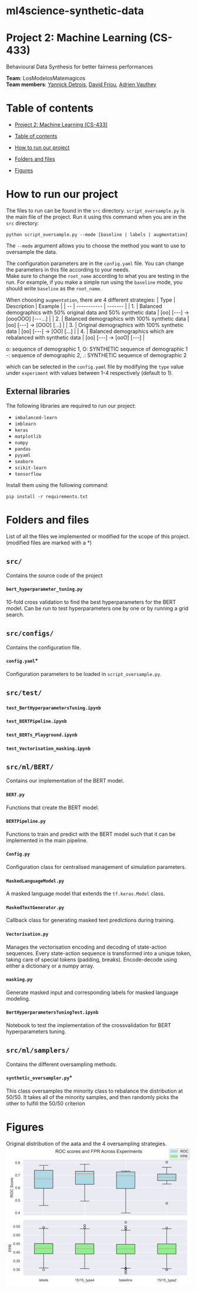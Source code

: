 # ml4science-synthetic-data
# Project 2: Machine Learning (CS-433)

Behavioural Data Synthesis for better fairness performances

**Team**: LosModelosMatemagicos <br>
**Team members**: [Yannick Detrois](https://github.com/YannickDetrois), [David Friou](https://github.com/AfroDeivid), [Adrien Vauthey](https://github.com/Lugiasc) 

# Table of contents
- [Project 2: Machine Learning (CS-433)](#project-2-machine-learning-cs-433)
- [Table of contents](#table-of-contents)
- [How to run our project](#how-to-run-our-project)
- [Folders and files](#folders-and-files)

- [Figures](#figures)

# How to run our project
The files to run can be found in the `src` directory. `script_oversample.py` is the main file of the project. Run it using this command when you are in the `src` directory:
```
python script_oversample.py --mode [baseline | labels | augmentation]
```
The `--mode` argument allows you to choose the method you want to use to oversample the data. 

The configuration parameters are in the `config.yaml` file. You can change the parameters in this file according to your needs. \
Make sure to change the `root_name` according to what you are testing in the run. For example, if you make a simple run using the `baseline` mode, you should write `baseline` as the `root_name`.

When choosing `augmentation`, there are 4 different strategies:
| Type | Description | Example |
| -- | ----------- | ------- |
| 1. | Balanced demographics with 50% original data and 50% synthetic data | [oo] [---] -> [oooOOO] [---...] |
| 2. | Balanced demographics with 100% synthetic data | [oo] [---] -> [OOO] [...] |
| 3. | Original demographics with 100% synthetic data | [oo] [---] -> [OO] [...] |
| 4. | Balanced demographics which are rebalanced with synthetic data | [oo] [---] -> [ooO] [---] |

o: sequence of demographic 1, O: SYNTHETIC sequence of demographic 1 \
-: sequence of demographic 2, .: SYNTHETIC sequence of demographic 2 

which can be selected in the `config.yaml` file by modifying the `type` value under `experiment` with values between 1-4 respectively (default to 1).

## External libraries
The following libraries are required to run our project:
- `imbalanced-learn`
- `imblearn`
- `keras`
- `matplotlib`
- `numpy`
- `pandas`
- `pyyaml`
- `seaborn`
- `scikit-learn`
- `tensorflow`

Install them using the following command:
```
pip install -r requirements.txt
```

# Folders and files
List of all the files we implemented or modified for the scope of this project. (modified files are marked with a *)

## `src/`
Contains the source code of the project

#### `bert_hyperparameter_tuning.py`
10-fold cross validation to find the best hyperparameters for the BERT model. Can be run to test hyperparameters one by one or by running a grid search.

## `src/configs/`
Contains the configuration file.

#### `config.yaml`*
Configuration parameters to be loaded in `script_oversample.py`.

## `src/test/`

#### `test_BertHyperparametersTuning.ipynb`

#### `test_BERTPipeline.ipynb`

#### `test_BERTs_Playground.ipynb`

#### `test_Vectorisation_masking.ipynb`

## `src/ml/BERT/`
Contains our implementation of the BERT model.

#### `BERT.py`
Functions that create the BERT model.

#### `BERTPipeline.py`
Functions to train and predict with the BERT model such that it can be implemented in the main pipeline.

#### `Config.py`
Configuration class for centralised management of simulation parameters.

#### `MaskedLanguageModel.py`
A masked language model that extends the `tf.keras.Model` class.

#### `MaskedTextGenerator.py`
Callback class for generating masked text predictions during training.

#### `Vectorisation.py`
Manages the vectorisation encoding and decoding of state-action sequences.
Every state-action sequence is transformed into a unique token, taking care of special tokens (padding, breaks). Encode-decode using either a dictionary or a numpy array.

#### `masking.py`
Generate masked input and corresponding labels for masked language modeling.

#### `BertHyperparametersTuningTest.ipynb`
Notebook to test the implementation of the crossvalidation for BERT hyperparameters tuning.

## `src/ml/samplers/`
Contains the different oversampling methods.

#### `synthetic_oversampler.py`*
This class oversamples the minority class to rebalance the distribution at 50/50. 
It takes all of the minority samples, and then randomly picks the other to fulfill the 50/50 criterion

# Figures
Original distribution of the aata and the 4 oversampling strategies.![Distribution of the Data and the oversampling strategies](https://github.com/CS-433/ml-project-2-losmodelosmatemagicos/blob/main/figures/Oversampling_distribution.png?raw=true)